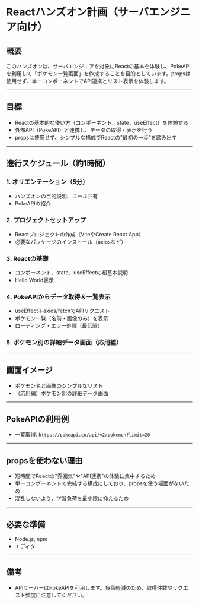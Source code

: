 # Reactハンズオン計画（サーバエンジニア向け）

## 概要
このハンズオンは、サーバエンジニアを対象にReactの基本を体験し、PokeAPIを利用して「ポケモン一覧画面」を作成することを目的としています。propsは使用せず、単一コンポーネントでAPI連携とリスト表示を体験します。

---

## 目標
- Reactの基本的な使い方（コンポーネント、state、useEffect）を体験する
- 外部API（PokeAPI）と連携し、データの取得・表示を行う
- propsは使用せず、シンプルな構成でReactの"最初の一歩"を踏み出す

---

## 進行スケジュール（約1時間）

### 1. オリエンテーション（5分）
- ハンズオンの目的説明、ゴール共有
- PokeAPIの紹介

### 2. プロジェクトセットアップ
- Reactプロジェクトの作成（ViteやCreate React App）
- 必要なパッケージのインストール（axiosなど）

### 3. Reactの基礎
- コンポーネント、state、useEffectの超基本説明
- Hello World表示

### 4. PokeAPIからデータ取得＆一覧表示
- useEffect＋axios/fetchでAPIリクエスト
- ポケモン一覧（名前・画像のみ）を表示
- ローディング・エラー処理（最低限）

### 5. ポケモン別の詳細データ画面（応用編）

---

## 画面イメージ
- ポケモン名と画像のシンプルなリスト
- （応用編）ポケモン別の詳細データ画面

---

## PokeAPIの利用例
- 一覧取得: `https://pokeapi.co/api/v2/pokemon?limit=20`

---

## propsを使わない理由
- 短時間でReactの"雰囲気"や"API連携"の体験に集中するため
- 単一コンポーネントで完結する構成にしており、propsを使う場面がないため
- 混乱しないよう、学習負荷を最小限に抑えるため

---

## 必要な準備
- Node.js, npm
- エディタ

---

## 備考
- APIサーバーはPokeAPIを利用します。負荷軽減のため、取得件数やリクエスト頻度に注意してください。